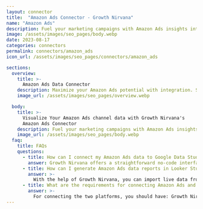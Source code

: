 ```yaml
---
layout: connector
title:  "Amazon Ads Connector - Growth Nirvana"
name: "Amazon Ads"
description: Fuel your marketing campaigns with Amazon Ads insights integrated seamlessly into Looker Studio.
image: /assets/images/seo_pages/body.webp
date: 2023-08-17
categories: connectors
permalink: connectors/amazon_ads
icon_url: /assets/images/seo_pages/connectors/amazon_ads

sections:
  overview:
    title: >-
      Amazon Ads Data Connector
    description: Maximize your Amazon Ads potential with integration. Seamlessly blend the power of Amazon Ads' campaign data with Looker Studio's analytical prowess, transforming raw advertising data into strategic brilliance that fuels your marketing campaigns and amplifies your brand's impact.
    image_url: /assets/images/seo_pages/overview.webp

  body:
    title: >-
      Visualize Your Amazon Ads channel data with Growth Nirvana's
      Amazon Ads Connector
    description: Fuel your marketing campaigns with Amazon Ads insights integrated seamlessly into Looker Studio.
    image_url: /assets/images/seo_pages/body.webp
  faq:
    title: FAQs
    questions:
      - title: How can I connect my Amazon Ads data to Google Data Studio/Looker Studio?
        answer: Growth Nirvana offers a straightforward no-code interface to connect to Amazon Ads data sources.
      - title: How can I generate Amazon Ads data reports in Looker Studio?
        answer: >-
          With the help of Growth Nirvana, you can import live data from Amazon Ads into Looker Studio. These data can be viewed in charts, tables, and dashboards to generate branded reports that can be shared instantly.
      - title: What are the requirements for connecting Amazon Ads and Looker Studio?
        answer: >-
          For connecting the two platforms, you should have: Growth Nirvana Account and Amazon Ads Ads Account
---
```

